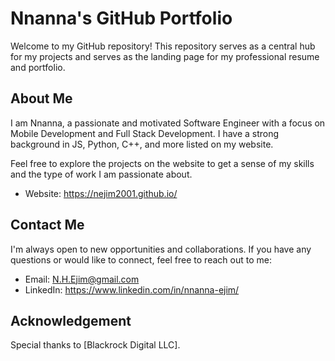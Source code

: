 # Nnanna's GitHub Portfolio

Welcome to my GitHub repository! This repository serves as a central hub for my projects and serves as the landing page for my professional resume and portfolio.

## About Me

I am Nnanna, a passionate and motivated Software Engineer with a focus on Mobile Development and Full Stack Development. I have a strong background in JS, Python, C++, and more listed on my website.

Feel free to explore the projects on the website to get a sense of my skills and the type of work I am passionate about.

- Website: https://nejim2001.github.io/

## Contact Me

I'm always open to new opportunities and collaborations. If you have any questions or would like to connect, feel free to reach out to me:

- Email: N.H.Ejim@gmail.com
- LinkedIn: https://www.linkedin.com/in/nnanna-ejim/

## Acknowledgement

Special thanks to [Blackrock Digital LLC].

##
